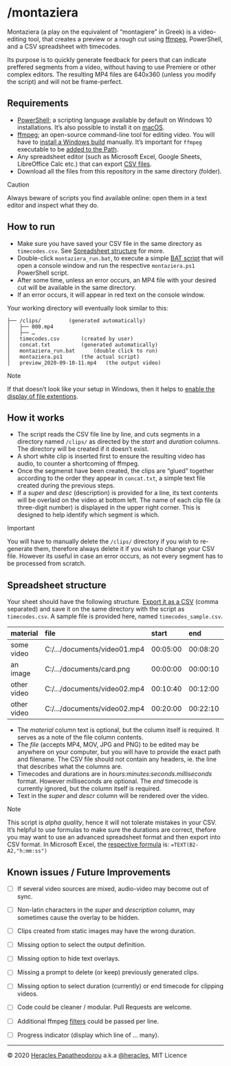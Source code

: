 # /montaziera

Montaziera (a play on the equivalent of “montagiere” in Greek) is a video-editing tool, that creates a preview or a rough cut using [ffmpeg](https://ffmpeg.org/), PowerShell, and a CSV spreadsheet with timecodes.

Its purpose is to quickly generate feedback for peers that can indicate preffered segments from a video, without having to use Premiere or other complex editors. The resulting MP4 files are 640x360 (unless you modify the script) and will not be frame-perfect.

## Requirements

- [PowerShell](https://docs.microsoft.com/en-us/powershell/scripting/overview?view=powershell-7); a scripting language available by default on Windows 10 installations. It’s also possible to install it on [macOS](https://docs.microsoft.com/en-us/powershell/scripting/install/installing-powershell-core-on-macos?view=powershell-7).
- [ffmpeg](https://ffmpeg.zeranoe.com/builds/); an open-source command-line tool for editing video. You will have to [install a Windows build](https://blog.gregzaal.com/how-to-install-ffmpeg-on-windows/) manually. It’s important for `ffmpeg` executable to be [added to the Path](0https://superuser.com/a/284351).
- Any spreadsheet editor (such as Microsoft Excel, Google Sheets, LibreOffice Calc etc.) that can export [CSV files](https://www.lifewire.com/csv-file-2622708).
- Download all the files from this repository in the same directory (folder).

> [!CAUTION]
> Always beware of scripts you find available online: open them in a text editor and inspect what they do.

## How to run

- Make sure you have saved your CSV file in the same directory as `timecodes.csv`. See [Spreadsheet structure](#spreadsheet-structure) for more.
- Double-click `montaziera_run.bat`, to execute a simple [BAT script](https://www.lifewire.com/bat-file-2619796) that will open a console window and run the respective `montaziera.ps1` PowerShell script. 
- After some time, unless an error occurs, an MP4 file with your desired cut will be available in the same directory.
- If an error occurs, it will appear in red text on the console window.

Your working directory will eventually look similar to this:

```
├── /clips/			(generated automatically)
│   ├── 000.mp4
│   ├── …
│   timecodes.csv		(created by user)
│   concat.txt			(generated automatically)
│   montaziera_run.bat		(double click to run)
│   montaziera.ps1		(the actual script)
│   preview_2020-09-10-11.mp4	(the output video)
```

> [!NOTE]
> If that doesn’t look like your setup in Windows, then it helps to [enable the display of file extentions](https://support.microsoft.com/en-us/windows/common-file-name-extensions-in-windows-da4a4430-8e76-89c5-59f7-1cdbbc75cb01).

## How it works

- The script reads the CSV file line by line, and cuts segments in a directory named `/clips/` as directed by the *start* and *duration* columns. The directory will be created if it doesn’t exist.
- A short white clip is inserted first to ensure the resulting video has audio, to counter a shortcoming of ffmpeg.
- Once the segmenst have been created, the clips are “glued” together according to the order they appear in `concat.txt`, a simple text file created during the previous steps.
- If a *super* and *desc* (description) is provided for a line, its text contents will be overlaid on the video at bottom left. The name of each clip file (a three-digit number) is displayed in the upper right corner. This is designed to help identify which segment is which.

> [!IMPORTANT]
> You will have to manually delete the `/clips/` directory if you wish to re-generate them, therefore always delete it if you wish to change your CSV file. However its useful in case an error occurs, as not every segment has to be processed from scratch.

## Spreadsheet structure

Your sheet should have the following structure. [Export it as a CSV](https://www.solveyourtech.com/save-csv-google-sheets/) (comma separated) and save it on the same directory with the script as `timecodes.csv`. A sample file is provided here, named `timecodes_sample.csv`.

| material    | file                       | start    | end      | duration | super            | descr                  |
| :---------- | :------------------------- | :------- | :------- | :------- | :--------------- | :--------------------- |
| some video  | C:/…/documents/video01.mp4 | 00:05:00 | 00:08:20 | 00:03:20 | Moderator’s Name | Description of segment |
| an image    | C:/…/documents/card.png    | 00:00:00 | 00:00:10 | 00:00:10 | Introduction     | A static card          |
| other video | C:/…/documents/video02.mp4 | 00:10:40 | 00:12:00 | 00:01:20 | Speaker’s name   | First segment          |
| other video | C:/…/documents/video02.mp4 | 00:20:00 | 00:22:10 | 00:02:10 |                  | Second segment         |

- The *material* column text is optional, but the column itself is required. It serves as a note of the file column contents.
- The *file* (accepts MP4, MOV, JPG and PNG) to be edited may be anywhere on your computer, but you will have to provide the exact path and filename. The CSV file should not contain any headers, ie. the line that describes what the columns are.
- Timecodes and durations are in *hours:minutes:seconds.milliseconds* format. However milliseconds are optional. The *end* timecode is currently ignored, but the column itself is required.
- Text in the *super* and *descr* column will be rendered over the video.

> [!NOTE]
> This script is *alpha quality*, hence it will not tolerate mistakes in your CSV. It’s helpful to use formulas to make sure the durations are correct, thefore you may want to use an advanced spreadsheet format and then export into CSV format. In Microsoft Excel, the [respective formula](https://support.microsoft.com/en-us/office/calculate-the-difference-between-two-times-e1c78778-749b-49a3-b13e-737715505ff6) is: `=TEXT(B2-A2,"h:mm:ss")`

## Known issues / Future Improvements

- [ ] If several video sources are mixed, audio-video may become out of sync.
- [ ] Non-latin characters in the *super* and *description* column, may sometimes cause the overlay to be hidden.
- [ ] Clips created from static images may have the wrong duration.
- [ ] Missing option to select the output definition.
- [ ] Missing option to hide text overlays.
- [ ] Missing a prompt to delete (or keep) previously generated clips.
- [ ] Missing option to select duration (currently) or end timecode for clipping videos.
- [ ] Code could be cleaner / modular. Pull Requests are welcome.
- [ ] Additional ffmpeg [filters](https://ffmpeg.org/ffmpeg-filters.html) could be passed per line.
- [ ] Progress indicator (display which line of … many).


* * *

© 2020 [Heracles Papatheodorou](https://heracl.es) a.k.a [@heracles](https://mastodon.social/@heracles), MIT Licence
